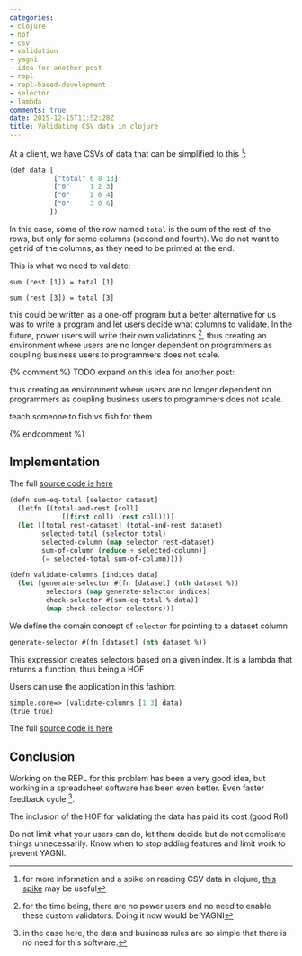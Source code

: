 ```yaml
---
categories:
- clojure
- hof
- csv
- validation
- yagni
- idea-for-another-post
- repl
- repl-based-development
- selector
- lambda
comments: true
date: 2015-12-15T11:52:28Z
title: Validating CSV data in clojure
---
```


At a client, we have CSVs of data that can be simplified to this [^1]:

```lisp
(def data [
           ["total" 6 8 13]
           ["0"     1 2 3]
           ["0"     2 0 4]
           ["0"     3 0 6]
          ])
```

In this case, some of the row named ``total`` is the sum of the rest of the rows, but only for some columns (second and fourth). We do not want to get rid of the columns, as they need to be printed at the end.

This is what we need to validate:

``sum (rest [1]) = total [1]``

``sum (rest [3]) = total [3]``

this could be written as a one-off program but a better alternative for us was to write a program and let users decide what columns to validate. In the future, power users will write their own validations [^2], thus creating an environment where users are no longer dependent on programmers as coupling business users to programmers does not scale. 

{% comment %}
TODO
expand on this idea for another post:

thus creating an environment where users are no longer dependent on programmers as coupling business users to programmers does not scale. 

teach someone to fish vs fish for them

{% endcomment %}

## Implementation

The full [source code is here][production-code]

```lisp
(defn sum-eq-total [selector dataset]
  (letfn [(total-and-rest [coll]
             [(first coll) (rest coll)])]
  (let [[total rest-dataset] (total-and-rest dataset)
        selected-total (selector total)
        selected-column (map selector rest-dataset)
        sum-of-column (reduce + selected-column)]
        (= selected-total sum-of-column))))

(defn validate-columns [indices data]
  (let [generate-selector #(fn [dataset] (nth dataset %))
         selectors (map generate-selector indices)
         check-selector #(sum-eq-total % data)]
         (map check-selector selectors)))
```

We define the domain concept of ``selector`` for pointing to a dataset column


```lisp
generate-selector #(fn [dataset] (nth dataset %))
```

This expression creates selectors based on a given index. It is a lambda that returns a function, thus being a HOF

Users can use the application in this fashion:

```lisp
simple.core=> (validate-columns [1 3] data)
(true true)
```

The full [source code is here][production-code]

## Conclusion

Working on the REPL for this problem has been a very good idea, but working in a spreadsheet software has been even better. Even faster feedback cycle [^3].

The inclusion of the HOF for validating the data has paid its cost (good RoI)

Do not limit what your users can do, let them decide but do not complicate things unnecessarily. Know when to stop adding features and limit work to prevent YAGNI.


[production-code]: https://github.com/alvarogarcia7/clojure-simple-sessions/blob/master/test/simple/check-data-with-hofs.clj

[^1]: for more information and a spike on reading CSV data in clojure, [this spike](https://github.com/alvarogarcia7/clojure-simple-sessions/blob/master/src/simple/check-media-csv.clj) may be useful
[^2]: for the time being, there are no power users and no need to enable these custom validators. Doing it now would be YAGNI
[^3]: in the case here, the data and business rules are so simple that there is no need for this software.